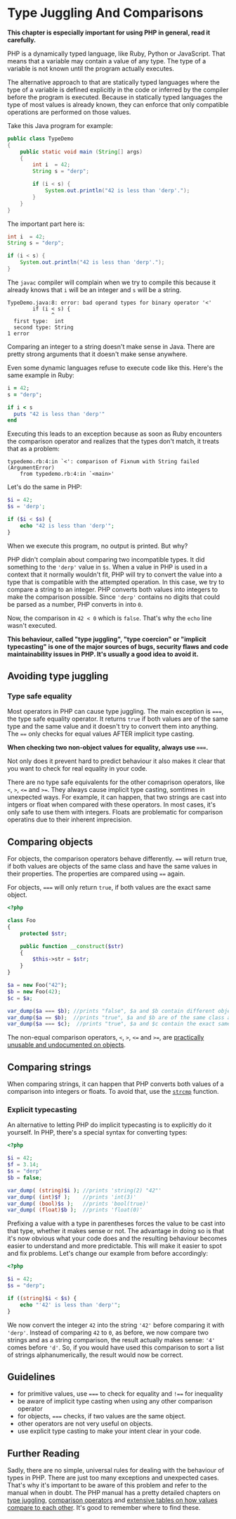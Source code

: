 # Type Juggling And Comparisons

**This chapter is especially important for using PHP in general, read it carefully.**

PHP is a dynamically typed language, like Ruby, Python or JavaScript. That means that a variable may contain a value of any type. The type of a variable is not known until the program actually executes.

The alternative approach to that are statically typed languages where the type of a variable is defined explicitly in the code or inferred by the compiler before the program is executed. Because in statically typed languages the type of most values is already known, they can enforce that only compatible operations are performed on those values.

Take this Java program for example:

```java
public class TypeDemo 
{
    public static void main (String[] args)
    {
        int i  = 42;
        String s = "derp";

        if (i < s) {
            System.out.println("42 is less than 'derp'.");
        }
    }
}
```

The important part here is:

```java
int i  = 42;
String s = "derp";

if (i < s) {
    System.out.println("42 is less than 'derp'.");
}
```

The `javac` compiler will complain when we try to compile this because it already knows that `i` will be an integer and `s` will be a string.

```
TypeDemo.java:8: error: bad operand types for binary operator '<'
        if (i < s) {
              ^
  first type:  int
  second type: String
1 error
```

Comparing an integer to a string doesn't make sense in Java. There are pretty strong arguments that it doesn't make sense anywhere.

Even some dynamic languages refuse to execute code like this. Here's the same example in Ruby:

```rb
i = 42;
s = "derp";

if i < s
  puts "42 is less than 'derp'"
end
```

Executing this leads to an exception because as soon as Ruby encounters the comparison operator and realizes that the types don't match, it treats that as a problem:

```
typedemo.rb:4:in `<': comparison of Fixnum with String failed (ArgumentError)
	from typedemo.rb:4:in `<main>'
```

Let's do the same in PHP:

```php
$i = 42;
$s = 'derp';

if ($i < $s) {
    echo "42 is less than 'derp'";
}
```

When we execute this program, no output is printed. But why?

PHP didn't complain about comparing two incompatible types. It did something to the `'derp'` value in `$s`. When a value in PHP is used in a context that it normally wouldn't fit, PHP will try to convert the value into a type that is compatible with the attempted operation. In this case, we try to compare a string to an integer. PHP converts both values into integers to make the comparison possible. Since `'derp'` contains no digits that could be parsed as a number, PHP converts in into `0`.

Now, the comparison in `42 < 0` which is `false`. That's why the `echo` line wasn't executed.

**This behaviour, called "type juggling", "type coercion" or "implicit typecasting" is one of the major sources of bugs, security flaws and code maintainability issues in PHP. It's usually a good idea to avoid it.**

## Avoiding type juggling

### Type safe equality

Most operators in PHP can cause type juggling. The main exception is `===`, the type safe equality operator. It returns `true` if both values are of the same type and the same value and it doesn't try to convert them into anything. The `==` only checks for equal values AFTER implicit type casting.

**When checking two non-object values for equality, always use `===`.**


Not only does it prevent hard to predict behaviour it also makes it clear that you want to check for real equality in your code.

There are no type safe equivalents for the other comaprison operators, like `<`, `>`, `<=` and `>=`. They always cause implicit type casting, somtimes in unexpected ways. For example, it can happen, that two strings are cast into intgers or float when compared with these operators. In most cases, it's only safe to use them with integers. Floats are problematic for comparison operatins due to their inherent imprecision.

## Comparing objects

For objects, the comparison operators behave differently. `==` will return true, if both values are objects of the same class and have the same values in their properties. The properties are compared using `==` again.

For objects, `===` will only return `true`, if both values are the exact same object.

```php
<?php

class Foo
{
    protected $str;

    public function __construct($str)
    {
        $this->str = $str;
    }
}

$a = new Foo("42");
$b = new Foo(42);
$c = $a;

var_dump($a === $b); //prints "false", $a and $b contain different objects
var_dump($a == $b);  //prints "true", $a and $b are of the same class and have equal properties
var_dump($a === $c);  //prints "true", $a and $c contain the exact same object
```

The non-equal comparison operators, `<`, `>`, `<=` and `>=`, are [practically unusable and undocumented on objects](http://php.net/manual/en/language.oop5.object-comparison.php#98725).

## Comparing strings

When comparing strings, it can happen that PHP converts both values of a comparison into integers or floats. To avoid that, use the [`strcmp`](http://php.net/manual/en/function.strcmp.php) function.

### Explicit typecasting

An alternative to letting PHP do implicit typecasting is to explicitly do it yourself. In PHP, there's a special syntax for converting types:

```php
<?php

$i = 42;
$f = 3.14;
$s = "derp"
$b = false;

var_dump( (string)$i ); //prints 'string(2) "42"'
var_dump( (int)$f );    //prints 'int(3)'
var_dump( (bool)$s );   //prints 'bool(true)'
var_dump( (float)$b );  //prints 'float(0)'
```

Prefixing a value with a type in parentheses forces the value to be cast into that type, whether it makes sense or not. The advantage in doing so is that it's now obvious what your code does and the resulting behaviour becomes easier to understand and more predictable. This will make it easier to spot and fix problems. Let's change our example from before accordingly:

```php
<?php

$i = 42;
$s = "derp";

if ((string)$i < $s) {
    echo "'42' is less than 'derp'";
}
```

We now convert the integer `42` into the string `'42'` before comparing it with `'derp'`. Instead of comparing `42` to `0`, as before, we now compare two strings and as a string comparison, the result actually makes sense: `'4'` comes before `'d'`. So, if you would have used this comparison to sort a list of strings alphanumerically, the result would now be correct.

## Guidelines

* for primitive values, use `===` to check for equality and `!==` for inequality
* be aware of implicit type casting when using any other comparison operator
* for objects, `===` checks, if two values are the same object.
* other operators are not very useful on objects.
* use explicit type casting to make your intent clear in your code.

## Further Reading

Sadly, there are no simple, universal rules for dealing with the behaviour of types in PHP. There are just too many exceptions and unexpected cases. That's why it's important to be aware of this problem and refer to the manual when in doubt.  The PHP manual has a pretty detailed chapters on [type juggling](http://php.net/manual/en/language.types.type-juggling.php), [comparison operators](http://php.net/language.operators.comparison) and [extensive tables on how values compare to each other](http://php.net/manual/en/types.comparisons.php). It's good to remember where to find these.
